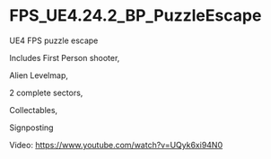 # FPS_UE4.24.2_BP_PuzzleEscape
UE4 FPS puzzle escape

Includes First Person shooter,

Alien Levelmap,

2 complete sectors,

Collectables,

Signposting

Video:
https://www.youtube.com/watch?v=UQyk6xi94N0
